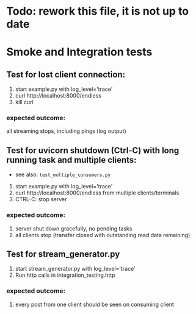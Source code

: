 # Todo: rework this file, it is not up to date
# Smoke and Integration tests

## Test for lost client connection:

1. start example.py with log_level='trace'
2. curl http://localhost:8000/endless
3. kill curl

### expected outcome:
all streaming stops, including pings (log output)


## Test for uvicorn shutdown (Ctrl-C) with long running task and multiple clients:
- see also: `test_multiple_consumers.py`

1. start example.py with log_level='trace'
2. curl http://localhost:8000/endless from multiple clients/terminals
3. CTRL-C: stop server

### expected outcome:
1. server shut down gracefully, no pending tasks
2. all clients stop (transfer closed with outstanding read data remaining)


## Test for stream_generator.py
1. start stream_generator.py with log_level='trace'
2. Run http calls in integration_testing.http

### expected outcome:
1. every post from one client should be seen on consuming client
